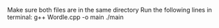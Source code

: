 Make sure both files are in the same directory
Run the following lines in terminal:
g++ Wordle.cpp -o main
./main
